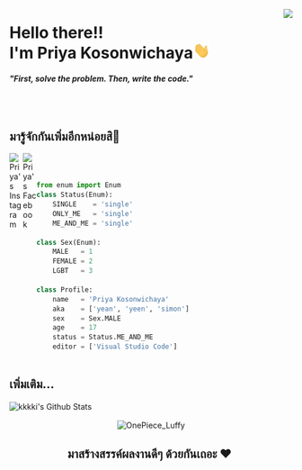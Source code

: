 <p align="center">
    <img align="right" src="https://media.giphy.com/media/1jgLDGD1Bn27e/giphy.gif"/>
</p>
<p>
    <h1 align="left"><b>Hello there!!<br>I'm Priya Kosonwichaya<img src="https://raw.githubusercontent.com/ABSphreak/ABSphreak/master/gifs/Hi.gif" width="30px"></b></h1>
</p>
<p><h4 align="left"><b><i>"First, solve the problem. Then, write the code."</i></b></h4></p>
<br>
<br>

## มารู้จักกันเพิ่มอีกหน่อยสิ💖
<p>
    <a href="https://www.instagram.com/mindnmy/">
        <img align="left" alt="Priya's Instagram" width="24px" src="https://cdn.jsdelivr.net/npm/simple-icons@v3/icons/instagram.svg" />
    </a>
    <a href="https://www.facebook.com/yf4ZOTpXyIm2Nm5oxjWCkbpgmNpnkI7WcoGbYnMwcN7yzaDPHo">
        <img align="left" alt="Priya's Facebook" width="24px" src="https://cdn.jsdelivr.net/npm/simple-icons@v3/icons/facebook.svg" />
    </a>
    <!---
    <a href="https://www.linkedin.com/in/...">
        <img align="left" alt="Priya's LinkedIn" width="24px" src="https://cdn.jsdelivr.net/npm/simple-icons@v3/icons/linkedin.svg" />
    </a>
    <a href="https://twitter.com/...">
        <img align="left" alt="Priya's Twitter" width="24px" src="https://cdn.jsdelivr.net/npm/simple-icons@3.13.0/icons/twitter.svg" />
    </a>
    --->
</p>
<br>
<br>

```python
from enum import Enum
class Status(Enum):
    SINGLE    = 'single'
    ONLY_ME   = 'single'
    ME_AND_ME = 'single'

class Sex(Enum):
    MALE   = 1
    FEMALE = 2
    LGBT   = 3

class Profile:
    name   = 'Priya Kosonwichaya'
    aka    = ['yean', 'yeen', 'simon']
    sex    = Sex.MALE
    age    = 17
    status = Status.ME_AND_ME
    editor = ['Visual Studio Code']
    
```

## เพิ่มเติม...
<img align="center" alt="kkkki's Github Stats" src="https://github-readme-stats.vercel.app/api?username=open-ki&show_icons=true&hide_border=true" />

<p align="center">
  <img align="center" alt="OnePiece_Luffy" src="https://media.giphy.com/media/KDyoY2v2MlDHy/giphy.gif"/>
</p>

<p align="center">
    <h2 align="center">มาสร้างสรรค์ผลงานดีๆ ด้วยกันเถอะ&nbsp;❤️&nbsp;</h2>
    <br>
</p>
<br>
<br>
<!---
open-ki/open-ki is a ✨ special ✨ repository because its `README.md` (this file) appears on your GitHub profile.
You can click the Preview link to take a look at your changes.
--->
